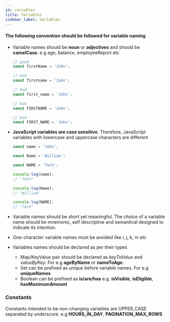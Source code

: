 ```yaml
---
id: variables
title: Variables
sidebar_label: Variables
---
```


#### The following convention should be followed for variable naming

* Variable names should be **noun** or **adjectives** and should be **camelCase**. e.g age, balance, employeeReport etc

  ```js
  // good
  const firstName = 'John';

  // bad
  const firstname = 'John';

  // bad
  const first_name = 'John';

  // bad
  const FIRSTNAME = 'John';

  // bad
  const FIRST_NAME = 'John';
  ```

* **JavaScript variables are case sensitive**. Therefore, JavaScript variables with lowercase and uppercase characters are different

  ```js
  const name = 'John';

  const Name = 'William';

  const NAME = 'Tech';

  console.log(name);
  // "John"

  console.log(Name);
  // "William"

  console.log(NAME);
  // "Tech"
  ```

* Variable names should be short yet meaningful. The choice of a variable name should be mnemonic, self descriptive and semantical
  designed to indicate its intention.

* One-character variable names must be avoided like i, j, k, m etc

* Variables names should be declared as per their types
  * Map/KeyValue pair should be declared as *keyToValue* and *valueByKey*. For e.g **ageByName** or  **nameToAge**.
  * Set can be prefixed as *unique* before variable names. For e.g **uniqueNames**
  * Boolean can be prefixed as **is/are/has** e.g. **isVisible**, **isEligible**, **hasMaximumAmount**

### Constants

 Constants intended to be non-changing variables are UPPER_CASE separated by underscore. e.g **HOURS_IN_DAY**, **PAGINATION_MAX_ROWS**
